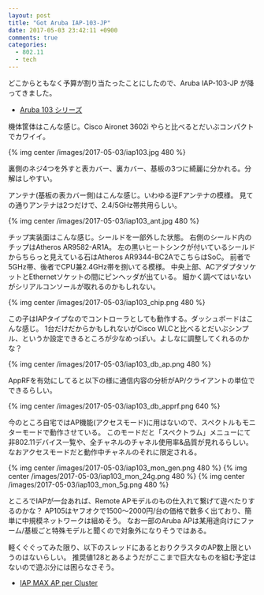 ```yaml
---
layout: post
title: "Got Aruba IAP-103-JP"
date: 2017-05-03 23:42:11 +0900
comments: true
categories: 
  - 802.11
  - tech
---
```


どこからともなく予算が割り当たったことにしたので、Aruba IAP-103-JP が降ってきました。

- [Aruba 103 シリーズ](http://www.arubanetworks.com/ja/products/networking/access-points/103-series/)

機体筐体はこんな感じ。Cisco Aironet 3602i やらと比べるとだいぶコンパクトでカワイイ。

{% img center /images/2017-05-03/iap103.jpg 480 %}

裏側のネジ4つを外すと表カバー、裏カバー、基板の3つに綺麗に分かれる。分解はしやすい。

アンテナ(基板の表カバー側)はこんな感じ。いわゆる逆Fアンテナの模様。
見ての通りアンテナは2つだけで、2.4/5GHz帯共用らしい。

{% img center /images/2017-05-03/iap103_ant.jpg 480 %}

チップ実装面はこんな感じ。シールドを一部外した状態。
右側のシールド内のチップはAtheros AR9582-AR1A。
左の黒いヒートシンクが付いているシールドからちらっと見えている石はAtheros AR9344-BC2AでこちらはSoC。
前者で5GHz帯、後者でCPU兼2.4GHz帯を捌いてる模様。
中央上部、ACアダプタソケットとEthernetソケットの間にピンヘッダが出ている。
細かく調べてはいないがシリアルコンソールが取れるのかもしれない。

{% img center /images/2017-05-03/iap103_chip.png 480 %}


この子はIAPタイプなのでコントローラとしても動作する。ダッシュボードはこんな感じ。
1台だけだからかもしれないがCisco WLCと比べるとだいぶシンプル、というか設定できるところが少なめっぽい。よしなに調整してくれるのかな？

{% img center /images/2017-05-03/iap103_db_ap.png 480 %}

AppRFを有効にしてると以下の様に通信内容の分析がAP/クライアントの単位でできるらしい。

{% img center /images/2017-05-03/iap103_db_apprf.png 640 %}

今のところ自宅ではAP機能(アクセスモード)に用はないので、スペクトルもモニターモードで動作させている。
このモードだと「スペクトラム」メニューにて非802.11デバイス一覧や、全チャネルのチャネル使用率&品質が見れるらしい。
なおアクセスモードだと動作中チャネルのそれに限定される。

{% img center /images/2017-05-03/iap103_mon_gen.png 480 %}
{% img center /images/2017-05-03/iap103_mon_24g.png 480 %}
{% img center /images/2017-05-03/iap103_mon_5g.png  480 %}

ところでIAPが一台あれば、Remote APモデルのもの仕入れて繋げて遊べたりするのかな？
AP105はヤフオクで1500〜2000円/台の価格で数多く出ており、簡単に中規模ネットワークは組めそう。
なお一部のAruba APは某用途向けにファーム/基板ごと特殊モデルと聞くので対象外になりそうではある。

軽くぐぐってみた限り、以下のスレッドにあるとおりクラスタのAP数上限というのはないらしい。
推奨値128とあるようだがここまで巨大なものを組む予定はないので遊ぶ分には困らなさそう。

- [IAP MAX AP per Cluster](https://community.arubanetworks.com/t5/Aruba-Instant-Cloud-Wi-Fi/IAP-MAX-AP-per-Cluster/td-p/214997)
